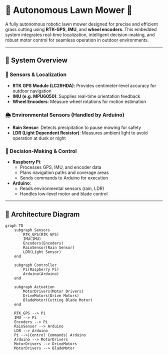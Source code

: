 # 🌿 Autonomous Lawn Mower 🤖

A fully autonomous robotic lawn mower designed for precise and efficient grass cutting using **RTK-GPS**, **IMU**, and **wheel encoders**. This embedded system integrates real-time localization, intelligent decision-making, and robust motor control for seamless operation in outdoor environments.

---

## 🧠 System Overview

### 📡 Sensors & Localization
- **RTK GPS Module (LC29HDA)**: Provides centimeter-level accuracy for outdoor navigation  
- **IMU (e.g. MPU6050)**: Supplies real-time orientation feedback  
- **Wheel Encoders**: Measure wheel rotations for motion estimation

### 🌦️ Environmental Sensors (Handled by Arduino)
- **Rain Sensor**: Detects precipitation to pause mowing for safety  
- **LDR (Light Dependent Resistor)**: Measures ambient light to avoid operation at dusk or night

### 🧾 Decision-Making & Control
- **Raspberry Pi**:
  - Processes GPS, IMU, and encoder data
  - Plans navigation paths and coverage areas
  - Sends commands to Arduino for execution
- **Arduino**:
  - Reads environmental sensors (rain, LDR)
  - Handles low-level motor and blade control

---

## 📐 Architecture Diagram

```mermaid
graph TD
    subgraph Sensors
        RTK_GPS(RTK GPS)
        IMU(IMU)
        Encoders(Encoders)
        RainSensor(Rain Sensor)
        LDR(Light Sensor)
    end

    subgraph Controller
        Pi(Raspberry Pi)
        Arduino(Arduino)
    end

    subgraph Actuation
        MotorDrivers(Motor Drivers)
        DriveMotors(Drive Motors)
        BladeMotor(Cutting Blade Motor)
    end

    RTK_GPS --> Pi
    IMU --> Pi
    Encoders --> Pi
    RainSensor --> Arduino
    LDR --> Arduino
    Pi -->|Control Commands| Arduino
    Arduino --> MotorDrivers
    MotorDrivers --> DriveMotors
    MotorDrivers --> BladeMotor
 ```


